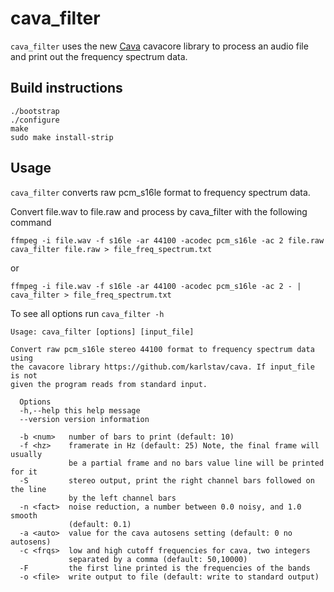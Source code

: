 # cava_filter

`cava_filter` uses the new [Cava](https://github.com/karlstav/cava)
cavacore library to process an audio file and print out the frequency
spectrum data.

## Build instructions

```
./bootstrap
./configure
make
sudo make install-strip
```

## Usage

`cava_filter` converts raw pcm_s16le format to frequency spectrum data.

Convert file.wav to file.raw and process by cava_filter with the following
command
```
ffmpeg -i file.wav -f s16le -ar 44100 -acodec pcm_s16le -ac 2 file.raw
cava_filter file.raw > file_freq_spectrum.txt
```
or
```
ffmpeg -i file.wav -f s16le -ar 44100 -acodec pcm_s16le -ac 2 - | cava_filter > file_freq_spectrum.txt
```

To see all options run `cava_filter -h`
```
Usage: cava_filter [options] [input_file]

Convert raw pcm_s16le stereo 44100 format to frequency spectrum data using
the cavacore library https://github.com/karlstav/cava. If input_file is not
given the program reads from standard input.

  Options
  -h,--help this help message
  --version version information

  -b <num>   number of bars to print (default: 10)
  -f <hz>    framerate in Hz (default: 25) Note, the final frame will usually
             be a partial frame and no bars value line will be printed for it
  -S         stereo output, print the right channel bars followed on the line
             by the left channel bars
  -n <fact>  noise reduction, a number between 0.0 noisy, and 1.0 smooth
             (default: 0.1)
  -a <auto>  value for the cava autosens setting (default: 0 no autosens)
  -c <frqs>  low and high cutoff frequencies for cava, two integers
             separated by a comma (default: 50,10000)
  -F         the first line printed is the frequencies of the bands
  -o <file>  write output to file (default: write to standard output)
```
